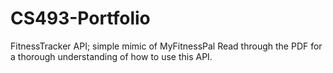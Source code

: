 # CS493-Portfolio
FitnessTracker API; simple mimic of MyFitnessPal
Read through the PDF for a thorough understanding of how to use this API.

